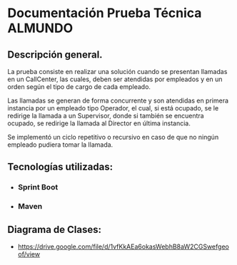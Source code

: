 # Documentaci&oacute;n Prueba T&eacute;cnica ALMUNDO

## Descripci&oacute;n general.

La prueba consiste en realizar una solución cuando se presentan llamadas en un CallCenter, las cuales, deben ser atendidas por empleados y en un orden seg&uacute;n el tipo de cargo de cada empleado.

Las llamadas se generan de forma concurrente y son atendidas en primera instancia por un empleado tipo Operador, el cual, si est&aacute; ocupado, se le redirige la llamada a un Supervisor, donde si tambi&eacute;n se encuentra ocupado, se redirige la llamada al Director en &uacute;ltima instancia.

Se implement&oacute; un ciclo repetitivo o recursivo en caso de que no ning&uacute;n empleado pudiera tomar la llamada.



## Tecnolog&iacute;as utilizadas:

- ### Sprint Boot 
- ### Maven


## Diagrama de Clases:

- https://drive.google.com/file/d/1vfKkAEa6okasWebhB8aW2CGSwefgeoof/view
